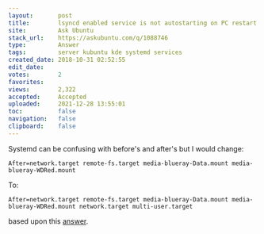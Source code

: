 ```yaml
---
layout:       post
title:        lsyncd enabled service is not autostarting on PC restart - Active: inactive (dead)
site:         Ask Ubuntu
stack_url:    https://askubuntu.com/q/1088746
type:         Answer
tags:         server kubuntu kde systemd services
created_date: 2018-10-31 02:52:55
edit_date:    
votes:        2
favorites:    
views:        2,322
accepted:     Accepted
uploaded:     2021-12-28 13:55:01
toc:          false
navigation:   false
clipboard:    false
---
```


Systemd can be confusing with before's and after's but I would change:

``` 
After=network.target remote-fs.target media-blueray-Data.mount media-blueray-WDRed.mount

```

To:

``` 
After=network.target remote-fs.target media-blueray-Data.mount media-blueray-WDRed.mount network.target multi-user.target

```

based upon this [answer][1].


  [1]: https://github.com/google/cloud-print-connector/issues/140
